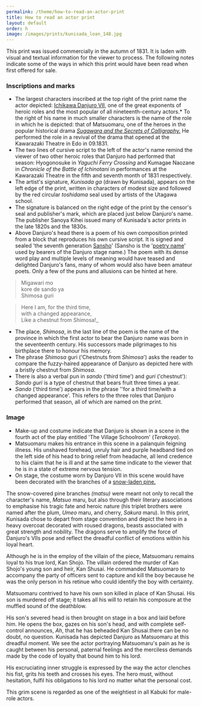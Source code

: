 ```yaml
---
permalink: /theme/how-to-read-an-actor-print
title: How to read an actor print 
layout: default
order: h
image: /images/prints/kunisada_loan_148.jpg
---
```


This print was issued commercially in the autumn of 1831. It is laden with visual and textual information for the viewer to process. The following notes indicate some of the ways in which this print would have been read when first offered for sale.

### Inscriptions and marks

*   The largest characters inscribed at the top right of the print name the actor depicted: [Ichikawa Danjuro VII,](/contexts/textE) one of the great exponents of heroic roles and the most popular of all nineteenth-century actors.*   To the right of his name in much smaller characters is the name of the role in which he is depicted: that of Matsuomaru, one of the heroes in the popular historical drama _[Sugawara and the Secrets of Calligraphy.](/exhibition/group-3)_ He performed the role in a revival of the drama that opened at the Kawarazaki Theatre in Edo in 09.1831.
*   The two lines of cursive script to the left of the actor's name remind the viewer of two other heroic roles that Danjuro had performed that season: Hyogonosuke in _Yaguchi Ferry Crossing_ and Kumagae Naozane in _Chronicle of the Battle of Ichinotani_ in performances at the Kawarazaki Theatre in the fifth and seventh month of 1831 respectively.
*   The artist's signature, _Kunisada ga_ (drawn by Kunisada), appears on the left edge of the print, written in characters of modest size and followed by the red circular _toshidama_ seal used by artists of the Utagawa school.
*   The signature is balanced on the right edge of the print by the censor's seal and publisher's mark, which are placed just below Danjuro's name. The publisher Sanoya Kihei issued many of Kunisada's actor prints in the late 1820s and the 1830s.
*   Above Danjuro's head there is a poem of his own composition printed from a block that reproduces his own cursive script. It is signed and sealed 'the seventh generation [Sansho](/contexts/textD)' (Sansho is the '[poetry name](/contexts/textD)' used by bearers of the Danjuro stage name.) The poem with its dense word play and multiple levels of meaning would have teased and delighted Danjuro's fans, many of whom would also have been amateur poets. Only a few of the puns and allusions can be hinted at here.

> Migawari mo  
kore de sando ya  
Shimosa guri  

>Here I am, for the third time,  
with a changed appearance,  
Like a chestnut from Shimosa!_

*   The place, _Shimosa_, in the last line of the poem is the name of the province in which the first actor to bear the Danjuro name was born in the seventeenth century. His successors made pilgrimages to his birthplace there to honour his memory.
*   The phrase _Shimosa_ guri ('Chestnuts from _Shimosa_') asks the reader to compare the fuzzy-haired appearance of Danjuro as depicted here with a bristly chestnut from _Shimosa_.
*   There is also a verbal pun in _sando_ ('third time') and _guri_ ('chestnut'): _Sando_ _guri_ is a type of chestnut that bears fruit three times a year.
*   _Sando_ ('third time') appears in the phrase ''for a third time/with a changed appearance'. This refers to the three roles that Danjuro performed that season, all of which are named on the print.

### Image

*   Make-up and costume indicate that Danjuro is shown in a scene in the fourth act of the play entitled 'The Village Schoolroom' (_Terakoya_).
*   Matsuomaru makes his entrance in this scene in a palanquin feigning illness. His unshaved forehead, unruly hair and purple headband tied on the left side of his head to bring relief from headache, all lend credence to his claim that he is ill and at the same time indicate to the viewer that he is in a state of extreme nervous tension.
*   On stage, the costume worn by Danjuro VII in this scene would have been decorated with the branches of a [snow-laden pine.](KUN/kunp85.htm)

The snow-covered pine branches *(matsu)* were meant not only to recall the character's name, *Matsuo* maru, but also through their literary associations to emphasise his tragic fate and heroic nature (his triplet brothers were named after the plum, *Umeo* maru, and cherry, *Sakura* maru). In this print, Kunisada chose to depart from stage convention and depict the hero in a heavy overcoat decorated with roused dragons, beasts associated with great strength and nobility. The dragons serve to amplify the force of Danjuro's VIIs pose and reflect the dreadful conflict of emotions within his loyal heart.

Although he is in the employ of the villain of the piece, Matsuomaru remains loyal to his true lord, Kan Shojo. The villain ordered the murder of Kan Shojo's young son and heir, Kan Shusai. He commanded Matsuomaro to accompany the party of officers sent to capture and kill the boy because he was the only person in his retinue who could identify the boy with certainty.

Matsuomaru contrived to have his own son killed in place of Kan Shusai. His son is murdered off stage; it takes all his will to retain his composure at the muffled sound of the deathblow.

His son's severed head is then brought on stage in a box and laid before him. He opens the box, gazes on his son's head, and with complete self-control announces,  *Ah*, that he has beheaded Kan Shusai.there can be no doubt, no question. Kunisada has depicted Danjuro as Matsuomaru at this dreadful moment. We see the actor portraying Matsuomaru's pain as he is caught between his personal, paternal feelings and the merciless demands made by the code of loyalty that bound him to his lord.

His excruciating inner struggle is expressed by the way the actor clenches his fist, grits his teeth and crosses his eyes. The hero must, without hesitation, fulfil his obligations to his lord no matter what the personal cost.

This grim scene is regarded as one of the weightiest in all Kabuki for male-role actors.
